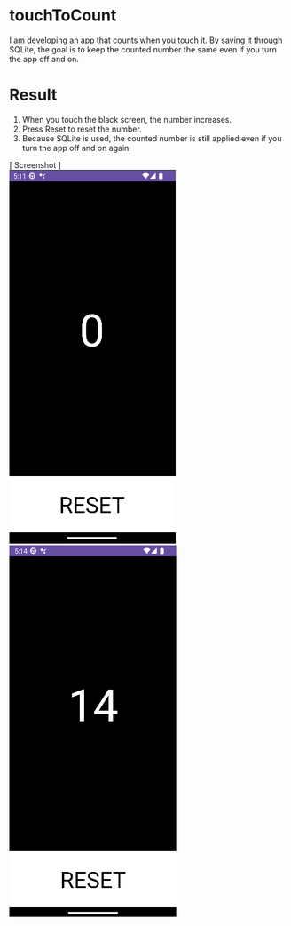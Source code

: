 # touchToCount
I am developing an app that counts when you touch it. By saving it through SQLite, the goal is to keep the counted number the same even if you turn the app off and on.

# Result

1. When you touch the black screen, the number increases.
2. Press Reset to reset the number.
3. Because SQLite is used, the counted number is still applied even if you turn the app off and on again.


[ Screenshot ] <br/>
![result_1](./images/result_1.png)
![result_2](./images/result_2.png)
